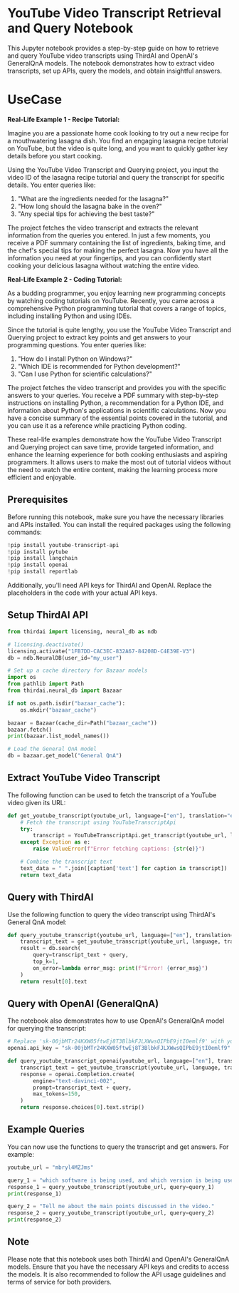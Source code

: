 # YouTube Video Transcript Retrieval and Query Notebook

This Jupyter notebook provides a step-by-step guide on how to retrieve and query YouTube video transcripts using ThirdAI and OpenAI's GeneralQnA models. The notebook demonstrates how to extract video transcripts, set up APIs, query the models, and obtain insightful answers.

# UseCase

**Real-Life Example 1 - Recipe Tutorial:**

Imagine you are a passionate home cook looking to try out a new recipe for a mouthwatering lasagna dish. You find an engaging lasagna recipe tutorial on YouTube, but the video is quite long, and you want to quickly gather key details before you start cooking.

Using the YouTube Video Transcript and Querying project, you input the video ID of the lasagna recipe tutorial and query the transcript for specific details. You enter queries like:

1. "What are the ingredients needed for the lasagna?"
2. "How long should the lasagna bake in the oven?"
3. "Any special tips for achieving the best taste?"

The project fetches the video transcript and extracts the relevant information from the queries you entered. In just a few moments, you receive a PDF summary containing the list of ingredients, baking time, and the chef's special tips for making the perfect lasagna. Now you have all the information you need at your fingertips, and you can confidently start cooking your delicious lasagna without watching the entire video.

**Real-Life Example 2 - Coding Tutorial:**

As a budding programmer, you enjoy learning new programming concepts by watching coding tutorials on YouTube. Recently, you came across a comprehensive Python programming tutorial that covers a range of topics, including installing Python and using IDEs.

Since the tutorial is quite lengthy, you use the YouTube Video Transcript and Querying project to extract key points and get answers to your programming questions. You enter queries like:

1. "How do I install Python on Windows?"
2. "Which IDE is recommended for Python development?"
3. "Can I use Python for scientific calculations?"

The project fetches the video transcript and provides you with the specific answers to your queries. You receive a PDF summary with step-by-step instructions on installing Python, a recommendation for a Python IDE, and information about Python's applications in scientific calculations. Now you have a concise summary of the essential points covered in the tutorial, and you can use it as a reference while practicing Python coding.

These real-life examples demonstrate how the YouTube Video Transcript and Querying project can save time, provide targeted information, and enhance the learning experience for both cooking enthusiasts and aspiring programmers. It allows users to make the most out of tutorial videos without the need to watch the entire content, making the learning process more efficient and enjoyable.

## Prerequisites

Before running this notebook, make sure you have the necessary libraries and APIs installed. You can install the required packages using the following commands:

```python
!pip install youtube-transcript-api
!pip install pytube
!pip install langchain
!pip install openai
!pip install reportlab
```

Additionally, you'll need API keys for ThirdAI and OpenAI. Replace the placeholders in the code with your actual API keys.

## Setup ThirdAI API

```python
from thirdai import licensing, neural_db as ndb

# licensing.deactivate()
licensing.activate("1FB7DD-CAC3EC-832A67-84208D-C4E39E-V3")
db = ndb.NeuralDB(user_id="my_user")

# Set up a cache directory for Bazaar models
import os
from pathlib import Path
from thirdai.neural_db import Bazaar

if not os.path.isdir("bazaar_cache"):
    os.mkdir("bazaar_cache")

bazaar = Bazaar(cache_dir=Path("bazaar_cache"))
bazaar.fetch()
print(bazaar.list_model_names())

# Load the General QnA model
db = bazaar.get_model("General QnA")
```

## Extract YouTube Video Transcript

The following function can be used to fetch the transcript of a YouTube video given its URL:

```python
def get_youtube_transcript(youtube_url, language=["en"], translation="en"):
    # Fetch the transcript using YouTubeTranscriptApi
    try:
        transcript = YouTubeTranscriptApi.get_transcript(youtube_url, languages=language)
    except Exception as e:
        raise ValueError(f"Error fetching captions: {str(e)}")

    # Combine the transcript text
    text_data = " ".join([caption['text'] for caption in transcript])
    return text_data
```

## Query with ThirdAI

Use the following function to query the video transcript using ThirdAI's General QnA model:

```python
def query_youtube_transcript(youtube_url, language=["en"], translation="en", query=""):
    transcript_text = get_youtube_transcript(youtube_url, language, translation)
    result = db.search(
        query=transcript_text + query,
        top_k=1,
        on_error=lambda error_msg: print(f"Error! {error_msg}")
    )
    return result[0].text
```

## Query with OpenAI (GeneralQnA)

The notebook also demonstrates how to use OpenAI's GeneralQnA model for querying the transcript:

```python
# Replace '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' with your OpenAI API key
openai.api_key = "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"

def query_youtube_transcript_openai(youtube_url, language=["en"], translation="en", query=""):
    transcript_text = get_youtube_transcript(youtube_url, language, translation)
    response = openai.Completion.create(
        engine="text-davinci-002",
        prompt=transcript_text + query,
        max_tokens=150,
    )
    return response.choices[0].text.strip()
```

## Example Queries

You can now use the functions to query the transcript and get answers. For example:

```python
youtube_url = "mbryl4MZJms"

query_1 = "which software is being used, and which version is being used?"
response_1 = query_youtube_transcript(youtube_url, query=query_1)
print(response_1)

query_2 = "Tell me about the main points discussed in the video."
response_2 = query_youtube_transcript(youtube_url, query=query_2)
print(response_2)
```

## Note

Please note that this notebook uses both ThirdAI and OpenAI's GeneralQnA models. Ensure that you have the necessary API keys and credits to access the models. It is also recommended to follow the API usage guidelines and terms of service for both providers.
